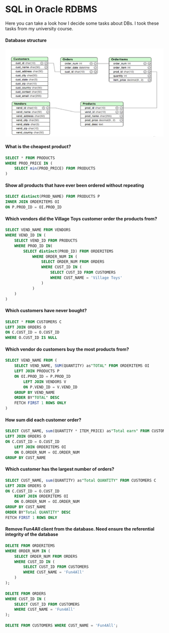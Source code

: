 # SQL in Oracle RDBMS
Here you can take a look how I decide some tasks about DBs. I took these tasks from my university course.

#### Database structure
![alt text](diagram.png)

#### What is the cheapest product?
```sql
SELECT * FROM PRODUCTS 
WHERE PROD_PRICE IN (
	SELECT min(PROD_PRICE) FROM PRODUCTS
)
```


#### Show all products that have ever been ordered without repeating
```sql
SELECT distinct(PROD_NAME) FROM PRODUCTS P
INNER JOIN ORDERITEMS OI
ON P.PROD_ID = OI.PROD_ID
```


#### Which vendors did the Village Toys customer order the products from?
```sql
SELECT VEND_NAME FROM VENDORS 
WHERE VEND_ID IN (
	SELECT VEND_ID FROM PRODUCTS 
	WHERE PROD_ID IN(
		SELECT distinct(PROD_ID) FROM ORDERITEMS 
			WHERE ORDER_NUM IN (
				SELECT ORDER_NUM FROM ORDERS 
				WHERE CUST_ID IN (
					SELECT CUST_ID FROM CUSTOMERS 
					WHERE CUST_NAME = 'Village Toys'
				)
			)
	)
)
```


#### Which customers have never bought?
```sql
SELECT * FROM CUSTOMERS C
LEFT JOIN ORDERS O 
ON C.CUST_ID = O.CUST_ID
WHERE O.CUST_ID IS NULL
```


#### Which vendor do customers buy the most products from?
```sql
SELECT VEND_NAME FROM (
    SELECT VEND_NAME, SUM(QUANTITY) as"TOTAL" FROM ORDERITEMS OI 
    LEFT JOIN PRODUCTS P
    ON OI.PROD_ID = P.PROD_ID
        LEFT JOIN VENDORS V 
        ON P.VEND_ID = V.VEND_ID
    GROUP BY VEND_NAME 
    ORDER BY"TOTAL" DESC
    FETCH FIRST 1 ROWS ONLY
)
```


#### How sum did each customer order?
```sql
SELECT CUST_NAME, sum(QUANTITY * ITEM_PRICE) as"Total earn" FROM CUSTOMERS C
LEFT JOIN ORDERS O
ON C.CUST_ID = O.CUST_ID
	LEFT JOIN ORDERITEMS OI
	ON O.ORDER_NUM = OI.ORDER_NUM
GROUP BY CUST_NAME
```


#### Which customer has the largest number of orders?
```sql
SELECT CUST_NAME, sum(QUANTITY) as"Total QUANTITY" FROM CUSTOMERS C
LEFT JOIN ORDERS O
ON C.CUST_ID = O.CUST_ID
	RIGHT JOIN ORDERITEMS OI
	ON O.ORDER_NUM = OI.ORDER_NUM
GROUP BY CUST_NAME 
ORDER BY"Total QUANTITY" DESC
FETCH FIRST 1 ROWS ONLY
```


#### Remove Fun4All client from the database. Need ensure the referential integrity of the database
```sql
DELETE FROM ORDERITEMS
WHERE ORDER_NUM IN (
	SELECT ORDER_NUM FROM ORDERS 
	WHERE CUST_ID IN (
		SELECT CUST_ID FROM CUSTOMERS 
		WHERE CUST_NAME = 'Fun4All'
	)
);

DELETE FROM ORDERS 
WHERE CUST_ID IN (
	SELECT CUST_ID FROM CUSTOMERS 
	WHERE CUST_NAME = 'Fun4All'
);

DELETE FROM CUSTOMERS WHERE CUST_NAME = 'Fun4All';
```
